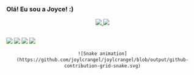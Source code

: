 ### Olá! Eu sou a Joyce! :) 

<div align="center">
  <a href="https://github.com/joylcrangel">
  <img height="180em" src="https://github-readme-stats.vercel.app/api?username=joylcrangel&show_icons=true&theme=radical&include_all_commits=true&count_private=true"/>
  <img height="180em" src="https://github-readme-stats.vercel.app/api/top-langs/?username=joylcrangel&layout=compact&langs_count=7&theme=radical"/>
    </div>

  ##
 
<div> 
  <a href="https://instagram.com/eujoycerangel" target="_blank"><img src="https://img.shields.io/badge/-Instagram-%23E4405F?style=for-the-badge&logo=instagram&logoColor=pink" target="_blank"></a>
 <a href="https://discord.gg/upwfRbmj" target="_blank"><img src="https://img.shields.io/badge/Discord-7289DA?style=for-the-badge&logo=discord&logoColor=white" target="_blank"></a> 
  <a href = "mailto:joycelcrangel@gmail.com"><img src="https://img.shields.io/badge/-Gmail-%23333?style=for-the-badge&logo=gmail&logoColor=red" target="_blank"></a>
  <a href="http://linkedin.com/in/joyce-rangel-codes" target="_blank"><img src="https://img.shields.io/badge/-LinkedIn-%230077B5?style=for-the-badge&logo=linkedin&logoColor=white" target="_blank"></a> 
 </div>

<div align="center">
  
    ![Snake animation](https://github.com/joylcrangel/joylcrangel/blob/output/github-contribution-grid-snake.svg)
 
</div>
